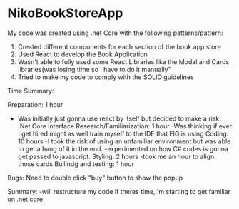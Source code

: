 # NikoBookStoreApp


My code was created using .net Core with the following patterns/pattern:

1. Created different components for each section of the book app store
2. Used React to develop the Book Application
3. Wasn't able to fully used some React Libraries like the Modal and Cards libraries(was losing time so I have to do it manually"
4. Tried  to make my code to comply with the SOLID guidelines

Time Summary:

Preparation: 1 hour
  - Was initially just gonna use react by itself but decided to make a risk.
.Net Core interface Research/Familiarization: 1 hour
  -Was thinking if ever I get hired might as well train myself to the IDE that FIG is using
Coding: 10 hours
  -I took the risk of using an unfamiliar environment but was able to get a hang of it in the end.
  -experimented on how C# codes is gonna get passed to javascript.
Styling: 2 hours
  -took me an hour to align those cards
Builindg and testing: 1 hour

Bugs:
Need to double click "buy" button to show the popup

Summary:
-will restructure my code if theres time,I'm starting to get familiar on .net core
